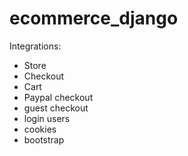 # ecommerce_django

Integrations:
- Store
- Checkout
- Cart
- Paypal checkout
- guest checkout
- login users
- cookies
- bootstrap
